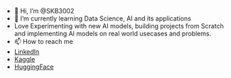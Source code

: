 - 👋 Hi, I’m @SKB3002
- 🌱 I’m currently learning Data Science, AI and its applications
- Love Experimenting with new AI models, building projects from Scratch and implementing AI models on real world usecases and problems.
- 📫 How to reach me
- [LinkedIn](www.linkedin.com/in/bhatkarsuyash)
- [Kaggle](https://www.kaggle.com/suyashbhatkar2003)
- [HuggingFace](https://huggingface.co/SKB3002)


<!---
SKB3002/SKB3002 is a ✨ special ✨ repository because its `README.md` (this file) appears on your GitHub profile.
You can click the Preview link to take a look at your changes.
--->
